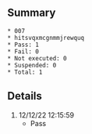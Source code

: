 ## Summary
	* 007
	* hitsvqxmcgnmmjrewquq
	* Pass: 1
	* Fail: 0
	* Not executed: 0
	* Suspended: 0
	* Total: 1
## Details
1. 12/12/22 12:15:59
	* Pass
